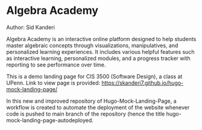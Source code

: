 # Algebra Academy

Author: Sid Kanderi

Algebra Academy is an interactive online platform designed to help students master algebraic concepts through visualizations, manipulatives, and personalized learning experiences.
It includes various helpful features such as interactive learning, personalized modules, and a progress tracker with reporting to see performance over time.

This is a demo landing page for CIS 3500 (Software Design), a class at UPenn. Link to view page is provided: https://skanderi7.github.io/hugo-mock-landing-page/

In this new and improved repository of Hugo-Mock-Landing-Page, a workflow is created to automate the deployment of the website whenever code is pushed to main branch of the repository (hence the title hugo-mock-landing-page-autodeployed.
